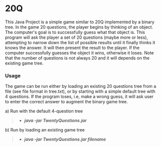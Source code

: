 # 20Q
This Java Project is a simple game similar to 20Q implemented by a binary tree. 
In the game 20 questions, the player begins by thinking of an object. The computer's goal is to successfully guess what that object is. This program will ask the player a set of 20 questions (maybe more or less), attempting to narrow down the list of possible results until it finally thinks it knows the answer. It will then present the result to the player. If the computer successfully guesses the object it wins, otherwise it loses. Note that the number of questions is not always 20 and it will depends on the existing game tree.


### Usage
The game can be run either by loading an existing 20 questions tree from a file (see file format in tree.txt), or by starting with a simple default tree with 4 questions. If the program loses, i.e, make a wrong guess, it will ask user to enter the correct answer to augment the binary game tree.

a) Run with the default 4-question tree

>- ***java  -jar TwentyQuestions.jar***

b) Run by loading an existing game tree

>- ***java -jar TwentyQuestions.jar filename***
